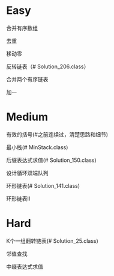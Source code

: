 # Easy
合并有序数组

去重

移动零

反转链表（# Solution_206.class）

合并两个有序链表

加一

# Medium

有效的括号(#之前连续过，清楚思路和细节)

最小栈(# MinStack.class)

后缀表达式求值(# Solution_150.class)

设计循环双端队列

环形链表(# Solution_141.class)

环形链表II


# Hard

K个一组翻转链表(# Solution_25.class)

邻值查找

中缀表达式求值

